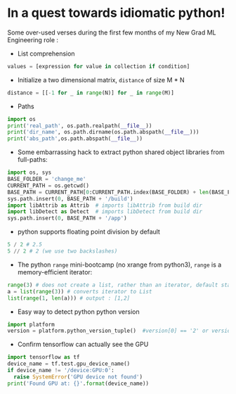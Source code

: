 # In a quest towards idiomatic python!

Some over-used verses during the first few months of my New Grad ML Engineering role :


- List comprehension

```python
values = [expression for value in collection if condition]
```

- Initialize a two dimensional matrix, `distance` of size M * N

```python
distance = [[-1 for _ in range(N)] for _ in range(M)]
```

- Paths

```python
import os
print('real_path', os.path.realpath(__file__))
print('dir_name', os.path.dirname(os.path.abspath(__file__)))
print('abs_path',os.path.abspath(__file__))
```

- Some embarrassing hack to extract python shared object libraries from full-paths:

```python
import os, sys
BASE_FOLDER = 'change_me'
CURRENT_PATH = os.getcwd()
BASE_PATH = CURRENT_PATH[0:CURRENT_PATH.index(BASE_FOLDER) + len(BASE_FOLDER)]
sys.path.insert(0, BASE_PATH + '/build')
import libAttrib as Attrib  # imports libAttrib from build dir
import libDetect as Detect  # imports libDetect from build dir
sys.path.insert(0, BASE_PATH + '/app')
```

- python supports floating point division by default

```python
5 / 2 # 2.5
5 // 2 # 2 (we use two backslashes)
```
- The python `range` mini-bootcamp (no xrange from python3), `range` is a memory-efficient iterator:

```python
range(3) # does not create a list, rather than an iterator, default starts from 0
a = list(range(3)) # converts iterator to List
list(range(1, len(a))) # output : [1,2]
```

- Easy way to detect python python version

```python
import platform
version = platform.python_version_tuple()  #version[0] == '2' or version[0] == '3'
```

- Confirm tensorflow can actually see the GPU

```python
import tensorflow as tf
device_name = tf.test.gpu_device_name()
if device_name != '/device:GPU:0':
  raise SystemError('GPU device not found')
print('Found GPU at: {}'.format(device_name))
```
